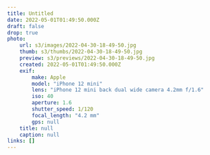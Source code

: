 ```yaml
---
title: Untitled
date: 2022-05-01T01:49:50.000Z
draft: false
drop: true
photo:
    url: s3/images/2022-04-30-18-49-50.jpg
    thumb: s3/thumbs/2022-04-30-18-49-50.jpg
    preview: s3/previews/2022-04-30-18-49-50.jpg
    created: 2022-05-01T01:49:50.000Z
    exif:
        make: Apple
        model: "iPhone 12 mini"
        lens: "iPhone 12 mini back dual wide camera 4.2mm f/1.6"
        iso: 40
        aperture: 1.6
        shutter_speed: 1/120
        focal_length: "4.2 mm"
        gps: null
    title: null
    caption: null
links: []
---
```

